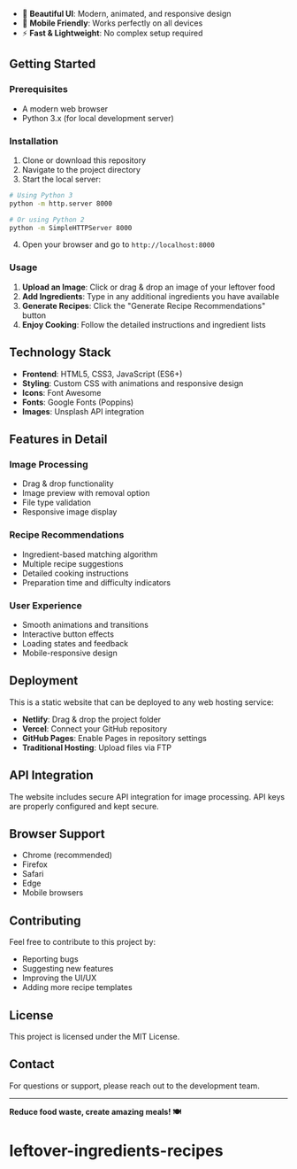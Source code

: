 - 🎨 **Beautiful UI**: Modern, animated, and responsive design
- 📱 **Mobile Friendly**: Works perfectly on all devices
- ⚡ **Fast & Lightweight**: No complex setup required

## Getting Started

### Prerequisites

- A modern web browser
- Python 3.x (for local development server)

### Installation

1. Clone or download this repository
2. Navigate to the project directory
3. Start the local server:

```bash
# Using Python 3
python -m http.server 8000

# Or using Python 2
python -m SimpleHTTPServer 8000
```

4. Open your browser and go to `http://localhost:8000`

### Usage

1. **Upload an Image**: Click or drag & drop an image of your leftover food
2. **Add Ingredients**: Type in any additional ingredients you have available
3. **Generate Recipes**: Click the "Generate Recipe Recommendations" button
4. **Enjoy Cooking**: Follow the detailed instructions and ingredient lists

## Technology Stack

- **Frontend**: HTML5, CSS3, JavaScript (ES6+)
- **Styling**: Custom CSS with animations and responsive design
- **Icons**: Font Awesome
- **Fonts**: Google Fonts (Poppins)
- **Images**: Unsplash API integration

## Features in Detail

### Image Processing
- Drag & drop functionality
- Image preview with removal option
- File type validation
- Responsive image display

### Recipe Recommendations
- Ingredient-based matching algorithm
- Multiple recipe suggestions
- Detailed cooking instructions
- Preparation time and difficulty indicators

### User Experience
- Smooth animations and transitions
- Interactive button effects
- Loading states and feedback
- Mobile-responsive design

## Deployment

This is a static website that can be deployed to any web hosting service:

- **Netlify**: Drag & drop the project folder
- **Vercel**: Connect your GitHub repository
- **GitHub Pages**: Enable Pages in repository settings
- **Traditional Hosting**: Upload files via FTP

## API Integration

The website includes secure API integration for image processing. API keys are properly configured and kept secure.

## Browser Support

- Chrome (recommended)
- Firefox
- Safari
- Edge
- Mobile browsers

## Contributing

Feel free to contribute to this project by:
- Reporting bugs
- Suggesting new features
- Improving the UI/UX
- Adding more recipe templates

## License

This project is licensed under the MIT License.

## Contact

For questions or support, please reach out to the development team.

---

**Reduce food waste, create amazing meals! 🍽️**
# leftover-ingredients-recipes
